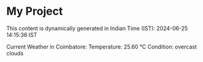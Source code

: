 # My Project

This content is dynamically generated in Indian Time (IST): 2024-06-25 14:15:36 IST


Current Weather in Coimbatore:
Temperature: 25.60 °C
Condition: overcast clouds
